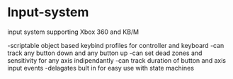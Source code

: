 # Input-system
input system supporting Xbox 360 and KB/M 

-scriptable object based keybind profiles for controller and keyboard
-can track any button down and any button up
-can set dead zones and sensitivity for any axis indipendantly
-can track duration of button and axis input events
-delagates bult in for easy use with state machines

